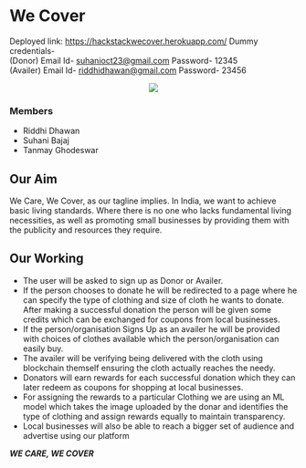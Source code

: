 # We Cover 
Deployed link: https://hackstackwecover.herokuapp.com/
Dummy credentials- <br>
(Donor) Email Id- suhanioct23@gmail.com  Password- 12345 <br>
(Availer) Email Id- riddhidhawan@gmail.com       Password- 23456 <br>
<p align="center">
  <img src="https://www.google.com/search?q=helping+people&sxsrf=ALiCzsaNPn8pppoIFLW4jC_PoV5fUYNaeg:1660956849362&source=lnms&tbm=isch&sa=X&ved=2ahUKEwiw-fi3mtT5AhVh7zgGHV3oBHwQ_AUoAXoECAEQAw&biw=1536&bih=714&dpr=1.25#imgrc=J_0W64ZSRs7wiM" >
</p>

### Members
- Riddhi Dhawan
- Suhani Bajaj
- Tanmay Ghodeswar

## Our Aim
We Care, We Cover, as our tagline implies.
In India, we want to achieve basic living standards. Where there is no one who lacks fundamental living necessities, as well as promoting small businesses by providing them with the publicity and resources they require.

## Our Working
 - The user will be asked to sign up as Donor or Availer.
 - If the person chooses to donate he will be redirected to a page where he can specify the type of clothing and size of cloth he wants to donate. After making a successful donation the person will be given some credits which can be exchanged for coupons from local businesses.
 - If the person/organisation Signs Up as an availer he will be provided with choices of clothes available which the person/organisation can easily buy.
 - The availer will be verifying being delivered with the cloth using blockchain themself ensuring the cloth actually reaches the needy.
 - Donators will earn rewards for each successful donation which they can later redeem as coupons for shopping at local businesses.
 - For assigning the rewards to a particular Clothing we are using an ML model which takes the image uploaded by the donar and identifies the type of clothing and assign rewards equally to maintain transparency.
 - Local businesses will also be able to reach a bigger set of audience and advertise using our platform

***WE CARE, WE COVER***
